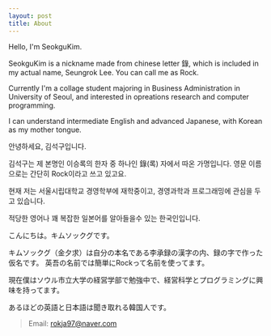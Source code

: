 ```yaml
---
layout: post
title: About
---
```


Hello, I'm SeokguKim.

SeokguKim is a nickname made from chinese letter 錄, which is included in my actual name, Seungrok Lee.
You can call me as Rock.

Currently I'm a collage student majoring in Business Administration in University of Seoul,
and interested in opreations research and computer programming.

I can understand intermediate English and advanced Japanese, with Korean as my mother tongue.

안녕하세요, 김석구입니다.

김석구는 제 본명인 이승록의 한자 중 하나인 錄(록) 자에서 따온 가명입니다.
영문 이름으로는 간단히 Rock이라고 쓰고 있고요.

현재 저는 서울시립대학교 경영학부에 재학중이고, 경영과학과 프로그래밍에 관심을 두고 있습니다.

적당한 영어나 꽤 복잡한 일본어를 알아들을수 있는 한국인입니다.

こんにちは。キムソックグです。

キムソックグ（金夕求）は自分の本名である李承録の漢字の内、録の字で作った仮名です。
英吾の名前では簡単にRockって名前を使ってます。

現在僕はソウル市立大学の経営学部で勉強中で、経営科学とプログラミングに興味を持ってます。

あるほどの英語と日本語は聞き取れる韓国人です。

>Email: rokja97@naver.com
